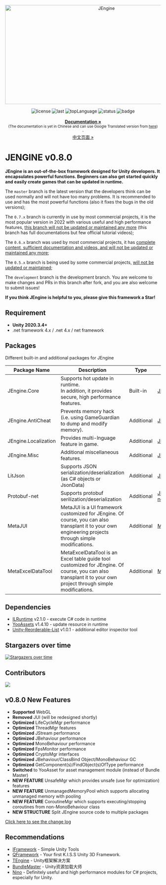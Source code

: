 <p align="center">
  <img src="https://socialify.git.ci/JasonXuDeveloper/JEngine/image?description=1&descriptionEditable=The%20solution%20that%20allows%20unity%20games%20to%20update%20in%20runtime.&font=Jost&forks=1&issues=1&logo=data%3Aimage%2Fpng%3Bbase64%2CiVBORw0KGgoAAAANSUhEUgAAAgAAAAIACAIAAAB7GkOtAAAAGXRFWHRTb2Z0d2FyZQBBZG9iZSBJbWFnZVJlYWR5ccllPAAACRZJREFUeNrs279LW3sAxuGrJCU0GAIBkdJAzJCWFiHQFtpBiLqq%2BB%2B4iG46Fuxgl7iWOji5d7ezmKl0qCBkc2h18gcERFGwHdJDXYr11nhFb3K%2BzzOUEk5RXw%2F5JCenXc1m8x8AwtNtAgABAEAAABAAAAQAAAEAQAAAEAAABAAAAQBAAAAQAAAEAAABAEAAABAAAAQAAAEAQAAAEAAABAAAAQBAAAAQAAABAEAAABAAAAQAAAEAQAAAEAAABAAAAQBAAAAQAAAEAAABAEAAABAAAAQAAAEAQAAAEAAABAAAAQBAAAAQAAABAEAAABAAAAQAAAEAQAAAEAAABAAAAQBAAAAQAAAEAAABAEAAABAAAAQAAAEAQAAAEAAABAAAAQBAAAAQAAAEAEAAABAAAAQAAAEAQAAAEAAABAAAAQBAAAAQAAAEAAABAEAAABAAAAQAAAEAQAAAEAAABAAAAQBAAAAQAAAEAEAAABAAAAQAAAEAQAAAEAAABAAAAQCgQyRM0D5WVlZWV1ftcBsajcanT5%2Fs8L%2BrVCrr6%2Bt28A6Ai6amporFoh2IsUKhYAQB4HLVarW3t9cOxNXk5KQRBIDLpdPp%2Bfn56E9TEMuX%2F5VKxQ4CwL8qFotTU1N2IH4WFhaMIABcYWRkZHx83A7ESTabnZiYsIMAcLXoTcDLly%2FtQGxEz%2F5RA%2BwgALRkbm7OTUHE6Xw2ggDQqnQ6PTs76wNhYqD8ix0EgGuI3gHMz8%2FbAS%2F%2FuQ3%2BJ3C7GxgYiBrw7ds3U9zEzs5Oo9G48GBvb%2B%2Fw8LBx7oCPf9tTV7PZtAKxV6%2FX37x582dcq9WqcQiWS0AAAgCAAAAgAAAIAAACAIAAACAAAAgAAAIAgAAAIAAACAAAAgCAAAAgAAAIAAACAIAAACAAAAgAAAIAgAAAIAAAAgCAAAAgAAAIAAACAIAAACAAAAgAAAIAgAAAIAAACAAAAgCAAAAgAAAIAAACAIAAACAAAAgAAAIAgAAAIAAAAmACAAEAQAAAEAAABAAAAQBAAAAQAAAEAAABAEAAABAAAAQAAAEAQAAAEAAABAAAAQBAAAAQAAAEAAABAEAAABAAAAEAQAAAEAAABAAAAQAgDhImIFiHh4e1Ws0OkVwu1%2FrBxWIxnU4bTQCgg21ubi4vL9vh%2Fv37IyMjrR9frVYHBgbsFgMuAUHo%2Bvv7jSAAQIjy%2BbwRBAAI8dk%2FmUzaQQCA4BSLRSMEy4fAhKtcLler1cBHuNb9P5ohABAT2Wy2UqnYgWC5BAQgAAAIAAACAIAAACAAAAgAAAIAgAAAIAAACAAAAgCAAAAgAAAIAAACAIAAACAAAAgAAAIAgAAAIAAACAAAAgAgAAAIAAACAIAAACAAAAgAAAIAgAAAIAAACAAAAgCAAAAgAAAIAAACAIAAACAAAAgAAAIAgAAAIAAACAAAAgAgACYgBLlcLpPJ2AEEgBC9evUqmUzaAQSA4ETP%2FhoAAkCgMpnM06dP7QACQIgePnzY399vBxAAQhS9CcjlcnYAASBEz58%2Fd1MQJExAECd6ItHT0%2FP7I4ODg%2Fv7%2B1tbWx36E52dnTUajSsPK%2FziBOBSXc1m0wrE3vHx8Z%2FP9bu7ux8%2FfuzQnyj6cWq12pWHLSwsvH371gnApVwCIlCpVKqjPwmo1%2Bt%2BiQgAXP%2B87%2B7OZrOd%2B%2F03fvF7RADg2qJn%2F6gBXv4jABCWdDqdSqU69%2Fv%2F%2Fv379va23yM350NggrCxsTEzM3P%2B92Qyef7y%2F%2FHjx69fv%2B64n6XF%2B3%2FOuQuIv3AbKEE4Pj6OGnDhwXv37pVKJeMQLJeAAAQAAAEAQAAAEAAABAAAAQBAAAAQAAAEAAABAEAAABAAAAQAAAEAQAAAEAAABAAAAQBAAAAQAAAEAAABAEAAAAQAAAEAQAAAEAAABAAAAQBAAAAQAAAEAAABAEAAABAAAAQAAAEAQAAAEAAABAAAAQBAAAAQAAAEAAABAEAAAATABAACAIAAACAAAAgAAAIAgAAA0IkSJiBYh4eHtVrtLr9iqVTq6en5%2BzFHR0c%2Ffvxo5936%2BvpSqZTzRwCgg21ubg4NDd3lV1xfX78yAHt7e1%2B%2BfGnn3SYnJwuFgvMnBlwCgjsyNjZ25bP%2F%2Bevr6I2CuRAAiI%2FR0dEWj4wCkM%2FnLYYAQBw8ePDg2bNnrR%2F%2F5MmTTCZjNwQAOt709PS1jk8mky9evIj%2BNB23x4fAhKtcLr979%2B5uvlYr9%2F9c%2Bq9OT0%2Fbbbe%2Bvj4njwBAZ8tms5VKpZ2%2Fw%2F%2FQDGidS0AAAgCAAAAgAAAIAAACAIAAACAAAAgAAAIAgAAAIAAACAAAAgCAAAAgAAAIAAACAIAAACAAAAgAAAIAgAAAIAAAAgCAAAAgAAAIAAACAIAAACAAAAgAAAIAgAAAIAAACAAAAgCAAAAgAAAIAAACAIAAACAAAAgAAAIAgAAAIAAAAmACAAEAQAAAEAAABAAAAQBAAAAQAAAEAAABAEAAABAAAAQAAAEAQAAAEAAABAAAAQBAAAAQAAAEAAABAEAAABAAAAEAQAAAEAAABACAmEmYIE4%2BfPhghEvt7Ow8evTowoP5fN4yCAAxefYXgL8olUoCAL9zCSgm6vW6Z39AAIJzcnLy%2Fv17OwACEJyVlZWDgwM7AAIQls%2BfP6%2BtrdkBEICwuPgDCECgFhcXowbYARCAsKyurtbrdTsAAhCWr1%2B%2Fuu8TEIAQLS0tufgD3ERXs9m0AoB3AAAIAAACAIAAACAAAAgAAAIAgAAAIAAACAAAAgCAAAAgAAAIAAACAIAAACAAAAgAAAIAgAAAIAAACAAAAgAgAAAIAAACAIAAACAAAAgAAAIAgAAAIAAACAAAAgCAAAAgAAAIAAACAIAAACAAAAgAAAIAgAAAIAAACAAAAgAgAAAIAAACAIAAACAAAAgAAAIAgAAAIAAACAAAAgCAAAAgAAAIAAACAIAAACAAAAgAAAIAgAAAIAAACAAAAgCAAAAIAAACAIAAACAAAAgAAAIAgAAAIAAACAAAAgCAAAAgAAAIAAACAIAAACAAAAgAAAIAgAAAIAAACAAAAgCAAAAIAAACAIAAACAAAAgAAAIAgAAAIAAACAAAbeunAAMAsvP8Im%2FKPJcAAAAASUVORK5CYII%3D&name=1&owner=1&pattern=Circuit%20Board&pulls=1&stargazers=1&theme=Auto" alt="JEngine" width="640" height="320" />
</p>

<p align="center">
  <a style="text-decoration:none">
    <img src="https://img.shields.io/github/license/JasonXuDeveloper/JEngine" alt="license" />
  </a>
  <a style="text-decoration:none">
    <img src="https://img.shields.io/github/last-commit/JasonXuDeveloper/JEngine" alt="last" />
  </a>
  <a style="text-decoration:none">
    <img src="https://img.shields.io/github/languages/top/JasonXuDeveloper/JEngine" alt="topLanguage" />
  </a>
  <a style="text-decoration:none">
    <img src="https://app.fossa.com/api/projects/git%2Bgithub.com%2FJasonXuDeveloper%2FJEngine.svg?type=shield" alt="status" />
  </a>
  <a style="text-decoration:none">
    <img src="https://www.codefactor.io/repository/github/jasonxudeveloper/jengine/badge" alt="badge" />
  </a>
  <br>
  <br>
  <a href="https://xgamedev.net/"><strong>Documentation »</strong></a>
  <br>
  <small>(The documentation is yet in Chinese and can use Google Translated version from <a href="https://translate.google.com/translate?sl=zh-CN&tl=en&u=https://xgamedev.net" target="_blank">here</a>)</small>
  <br>
  ·
  <br>
  <a href="https://github.com/JasonXuDeveloper/JEngine/blob/master/README_zh_cn.md">中文页面 »</a>
</p>



# JENGINE v0.8.0

**JEngine is an out-of-the-box framework designed for Unity developers. It encapsulates powerful functions. Beginners can also get started quickly and easily create games that can be updated in runtime.**

The ```master``` branch is the latest version that the developers think can be used normally and will not have too many problems. It is recommended to use and has the most powerful functions (also it fixes the bugs in the old versions);

The ```0.7.x``` branch is currently in use by most commercial projects, it is the most popular version in 2022 with various useful and high performance features, <u>this branch will not be updated or maintained any more</u> (this branch has full documentations but few official tutorial videos);

The ```0.6.x``` branch was used by most commercial projects, it has <u>complete content, sufficient documentation and videos, and will not be updated or maintained any more</u>;

The ``0.5.x`` branch is being used by some commercial projects, <u>will not be updated or maintained</u>;

The ``development`` branch is the development branch. You are welcome to make changes and PRs in this branch after fork, and you are also welcome to submit issues!

**If you think JEngine is helpful to you, please give this framework a Star!**

## Requirement

- **Unity 2020.3.4+**
- .net framework 4.x / .net 4.x / net framework

## Packages

Different built-in and additional packages for JEngine

| Package Name         | Description                                                  | Type       | Link                                                         |
| -------------------- | ------------------------------------------------------------ | ---------- | ------------------------------------------------------------ |
| JEngine.Core         | Supports hot update in runtime. <br />In addition, it provides secure, high performance features. | Built-in   | [JEngine](https://github.com/JasonXuDeveloper/JEngine)       |
| JEngine.AntiCheat    | Prevents memory hack<br />(i.e. using GameGuardian to dump and modify memory). | Additional | [JEngine.AntiCheat](https://github.com/JasonXuDeveloper/JEngine.AntiCheat) |
| JEngine.Localization | Provides multi-lnguage feature in game.                      | Additional | [JEngine.Localization](https://github.com/JasonXuDeveloper/JEngine.Localization) |
| JEngine.Misc         | Additional miscellaneous features.                           | Additional | [JEngine.Misc](https://github.com/JasonXuDeveloper/JEngine.Misc) |
| LitJson              | Supports JSON serialization/deserialization<br />(as C# objects or JsonData) | Additional | [JEngine.LitJson](https://github.com/JasonXuDeveloper/JEngine.LitJson) |
| Protobuf-net         | Supports protobuf serilization/deserialization               | Additional | [JEngine.Protobuf-net](https://github.com/JasonXuDeveloper/JEngine.Protobuf-net) |
| MetaJUI              | MetaJUI is a UI framework customized for JEngine. Of course, you can also transplant it to your own engineering projects through simple modifications. | Additional | [MetaJUI](https://github.com/Meta404Dev/MetaJUI)             |
| MetaExcelDataTool    | MetaExcelDataTool is an Excel table guide tool customized for JEngine. Of course, you can also transplant it to your own project through simple modifications. | Additional | [MetaExcelDataTool](https://github.com/Meta404Dev/MetaExcelDataTool) |



## Dependencies

- [ILRuntime](https://github.com/Ourpalm/ILRuntime) v2.1.0 - execute C# code in runtime
- [YooAssets](https://github.com/tuyoogame/YooAsset) v1.4.10 - update resource in runtime
- [Unity-Reorderable-List](https://github.com/cfoulston/Unity-Reorderable-List) v1.0.1 - additional editor inspector tool





## Stargazers over time

[![Stargazers over time](https://starchart.cc/JasonXuDeveloper/JEngine.svg)](https://starchart.cc/JasonXuDeveloper/JEngine)



## Contributors

<img src="https://contrib.rocks/image?repo=JasonXuDeveloper/JEngine"/>

## v0.8.0 New Features

- **Supported** WebGL
- **Removed** JUI (will be redesigned shortly)
- **Optimized** LifeCycleMgr performance
- **Optimized** ThreadMgr features
- **Optimized** JStream performance
- **Optimized** JBehaviour performance
- **Optimized** MonoBehaviour performance
- **Optimized** FpsMonitor performance
- **Optimized** CryptoMgr interfaces
- **Optimized** JBehaviour/ClassBind Object/MonoBehaviour GC
- **Optimized** GetComponent(s)/FindObject(s)OfType performance
- **Switched** to YooAsset for asset management module (instead of Bundle Master)
- **NEW FEATURE** UnsafeMgr which provides unsafe (use for optimization) features 
- **NEW FEATURE** UnmanagedMemoryPool which supports allocating unmanaged memory with pooling
- **NEW FEATURE** CoroutineMgr which supports executing/stopping coroutines from non-MonoBehaviour class
- **NEW STRUCTURE** Split JEngine source code to multiple packages

[Click here to see the change log](CHANGE.md)



## Recommendations

  - [IFramework](https://github.com/OnClick9927/IFramework) - Simple Unity Tools
  - [QFramework](https://github.com/liangxiegame/QFramework) - Your first K.I.S.S Unity 3D Framework.
  - [TEngine](https://github.com/ALEXTANGXIAO/TEngine ) - Unity框架解决方案
  - [BundleMaster](https://github.com/mister91jiao/BundleMaster) - Unity资源加载大师
  - [Nino](https://github.com/JasonXuDeveloper/Nino) - Definitely useful and high performance modules for C# projects, especially for Unity.
